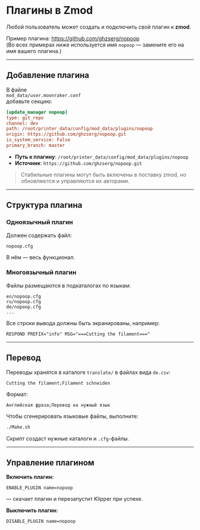 # Плагины в Zmod

Любой пользователь может создать и подключить свой плагин к **zmod**.

Пример плагина: https://github.com/ghzserg/nopoop  
(Во всех примерах ниже используется имя `nopoop` — замените его на имя вашего плагина.)

---

## Добавление плагина

В файле  
```mod_data/user.moonraker.conf```  
добавьте секцию:

```ini
[update_manager nopoop]
type: git_repo
channel: dev
path: /root/printer_data/config/mod_data/plugins/nopoop
origin: https://github.com/ghzserg/nopoop.git
is_system_service: False
primary_branch: master
```

- **Путь к плагину**: `/root/printer_data/config/mod_data/plugins/nopoop`  
- **Источник**: `https://github.com/ghzserg/nopoop.git`

> Стабильные плагины могут быть включены в поставку zmod, но обновляются и управляются их авторами.

---

## Структура плагина

### Одноязычный плагин  
Должен содержать файл:  
```
nopoop.cfg
```
В нём — весь функционал.

### Многоязычный плагин  
Файлы размещаются в подкаталогах по языкам:  
```
en/nopoop.cfg
ru/nopoop.cfg
de/nopoop.cfg
...
```

Все строки вывода должны быть экранированы, например:  
```gcode
RESPOND PREFIX="info" MSG="===Cutting the filament==="
```

---

## Перевод

Переводы хранятся в каталоге `translate/` в файлах вида `de.csv`:

```csv
Cutting the filament;Filament schneiden
```

Формат:  
```
Английская фраза;Перевод на нужный язык
```

Чтобы сгенерировать языковые файлы, выполните:
```bash
./Make.sh
```
Скрипт создаст нужные каталоги и `.cfg`-файлы.

---

## Управление плагином

**Включить плагин:**
```gcode
ENABLE_PLUGIN name=nopoop
```
— скачает плагин и перезапустит Klipper при успехе.

**Выключить плагин:**
```gcode
DISABLE_PLUGIN name=nopoop
```
